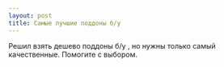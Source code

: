 ```yaml
---
layout: post 
title: Самые лучшие поддоны б/у  
--- 
```

Решил взять дешево поддоны б/у , но нужны только самый качественные. Помогите с выбором.
